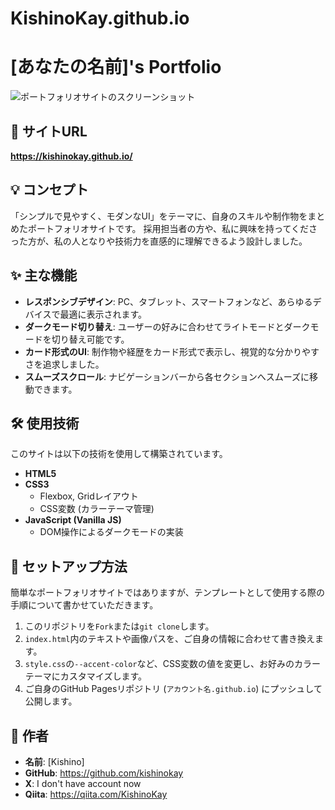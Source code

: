 # KishinoKay.github.io
# [あなたの名前]'s Portfolio

![ポートフォリオサイトのスクリーンショット](images/screenshot.png)
## 🔗 サイトURL

**https://kishinokay.github.io/**

## 💡 コンセプト

「シンプルで見やすく、モダンなUI」をテーマに、自身のスキルや制作物をまとめたポートフォリオサイトです。
採用担当者の方や、私に興味を持ってくださった方が、私の人となりや技術力を直感的に理解できるよう設計しました。

## ✨ 主な機能

- **レスポンシブデザイン**: PC、タブレット、スマートフォンなど、あらゆるデバイスで最適に表示されます。
- **ダークモード切り替え**: ユーザーの好みに合わせてライトモードとダークモードを切り替え可能です。
- **カード形式のUI**: 制作物や経歴をカード形式で表示し、視覚的な分かりやすさを追求しました。
- **スムーズスクロール**: ナビゲーションバーから各セクションへスムーズに移動できます。

## 🛠️ 使用技術

このサイトは以下の技術を使用して構築されています。

- **HTML5**
- **CSS3**
  - Flexbox, Gridレイアウト
  - CSS変数 (カラーテーマ管理)
- **JavaScript (Vanilla JS)**
  - DOM操作によるダークモードの実装

## 🚀 セットアップ方法

簡単なポートフォリオサイトではありますが、テンプレートとして使用する際の手順について書かせていただきます。

1.  このリポジトリを`Fork`または`git clone`します。
2.  `index.html`内のテキストや画像パスを、ご自身の情報に合わせて書き換えます。
3.  `style.css`の`--accent-color`など、CSS変数の値を変更し、お好みのカラーテーマにカスタマイズします。
4.  ご自身のGitHub Pagesリポジトリ (`アカウント名.github.io`) にプッシュして公開します。


## 👤 作者

- **名前**: [Kishino]
- **GitHub**: https://github.com/kishinokay
- **X**: I don't have account now
- **Qiita**: https://qiita.com/KishinoKay